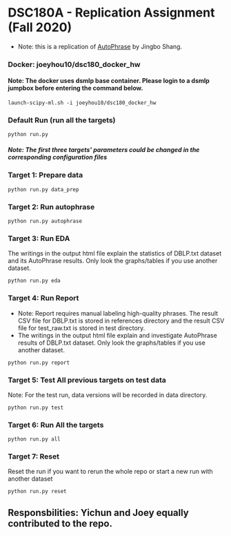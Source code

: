 # DSC180A - Replication Assignment (Fall 2020)
- Note: this is a replication of [AutoPhrase](https://github.com/shangjingbo1226/AutoPhrase) by Jingbo Shang.

### Docker: joeyhou10/dsc180_docker_hw
#### Note: The docker uses dsmlp base container. Please login to a dsmlp jumpbox before entering the command below.
```
launch-scipy-ml.sh -i joeyhou10/dsc180_docker_hw
```

### Default Run (run all the targets)
```
python run.py
```
##### Note: The first three targets' parameters could be changed in the corresponding configuration files
### Target 1: Prepare data
```
python run.py data_prep
```
### Target 2: Run autophrase
```
python run.py autophrase
```

### Target 3: Run EDA
The writings in the output html file explain the statistics of DBLP.txt dataset and its AutoPhrase results. Only look the graphs/tables if you use another dataset.
```
python run.py eda
```
### Target 4: Run Report 
- Note: Report requires manual labeling high-quality phrases. The result CSV file for DBLP.txt is stored in references directory and the result CSV file for test_raw.txt is stored in test directory.
- The writings in the output html file explain and investigate AutoPhrase results of DBLP.txt dataset. Only look the graphs/tables if you use another dataset.
```
python run.py report
```
### Target 5: Test All previous targets on test data
Note: For the test run, data versions will be recorded in data directory.
```
python run.py test
```
### Target 6: Run All the targets
```
python run.py all
```

### Target 7: Reset
Reset the run if you want to rerun the whole repo or start a new run with another dataset
```
python run.py reset
```

## Responsbilities: Yichun and Joey equally contributed to the repo.
